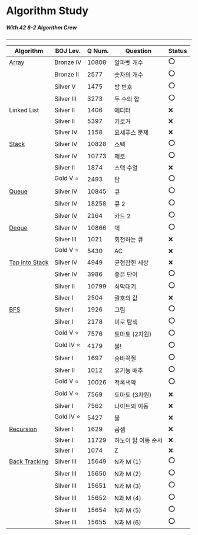 # Algorithm Study
##### With 42 8-2 Algorithm Crew

---
Algorithm|BOJ Lev.|Q Num.|Question|Status
--|--|--|--|--|
[Array](hhttps://github.com/h-beeen/Algorithm_Study/tree/master/0x03_Array)|Bronze IV|10808|알파벳 개수|:o:
&nbsp;|Bronze II|2577|숫자의 개수|:o:
&nbsp;|Silver V|1475|방 번호|:o:
&nbsp;|Silver III|3273|두 수의 합|:o:
Linked List|Silver II|1406|에디터|:x:
&nbsp;|Silver II|5397|키로거|:x:
&nbsp;|SIlver IV|1158|요세푸스 문제|:x:
[Stack](https://github.com/h-beeen/Algorithm_Study/tree/master/0x05_Stack)|Silver IV|10828|스택|:o:
&nbsp;|Silver IV|10773|제로|:o:
&nbsp;|Silver II|1874|스택 수열|:x:
&nbsp;|Gold V :star:|2493|탑|:o:
[Queue](https://github.com/h-beeen/Algorithm_Study/tree/master/0x06_Queue)|Silver IV|10845|큐|:o:
&nbsp;|Silver IV|18258|큐 2|:o:
&nbsp;|Silver IV|2164|카드 2|:o:
[Deque](https://github.com/h-beeen/Algorithm_Study/tree/master/0x07_Deque)|Silver IV|10866|덱|:o:
&nbsp;|Silver III|1021|회전하는 큐|:x:
&nbsp;|Gold V :star:|5430|AC|:x:
[Tap into Stack](https://github.com/h-beeen/Algorithm_Study/tree/master/0x08_Utilization%20of%20Stack)|Silver IV|4949|균형잡힌 세상|:x:
&nbsp;|Silver IV|3986|좋은 단어|:o:
&nbsp;|Silver II|10799|쇠막대기|:o:
&nbsp;|Silver I|2504|괄호의 값|:x:
[BFS](https://github.com/h-beeen/Algorithm_Study/tree/master/0x09_Breadth%20First%20Search%5BBFS%5D)|Silver I|1926|그림|:o:
&nbsp;|Silver I|2178|미로 탐색|:o:
&nbsp;|Gold V :star:|7576|토마토 (2차원)|:o:
&nbsp;|Gold IV :star:|4179|불!|:o:
&nbsp;|Silver I|1697|숨바꼭질|:o:
&nbsp;|Silver II|1012|유기농 배추|:o:
&nbsp;|Gold V :star:|10026|적록색약|:o:
&nbsp;|Gold V :star:|7569|토마토 (3차원)|:x:
&nbsp;|Silver I|7562|나이트의 이동|:x:
&nbsp;|Gold IV :star:|5427|불|:x:
[Recursion](https://github.com/h-beeen/Algorithm_Study/tree/master/0x0B_Recursuon)|Silver I|1629|곱셈|:x:
&nbsp;|Silver I|11729|하노이 탑 이동 순서|:x:
&nbsp;|Silver I|1074|Z|:x:
[Back Tracking](https://github.com/h-beeen/Algorithm_Study/tree/master/0x0B_Recursuon)|Silver III|15649|N과 M (1)|:o:
&nbsp;|Silver III|15650|N과 M (2)|:o:
&nbsp;|Silver III|15651|N과 M (3)|:o:
&nbsp;|Silver III|15652|N과 M (4)|:o:
&nbsp;|Silver III|15654|N과 M (5)|:o:
&nbsp;|Silver III|15655|N과 M (6)|:o:
